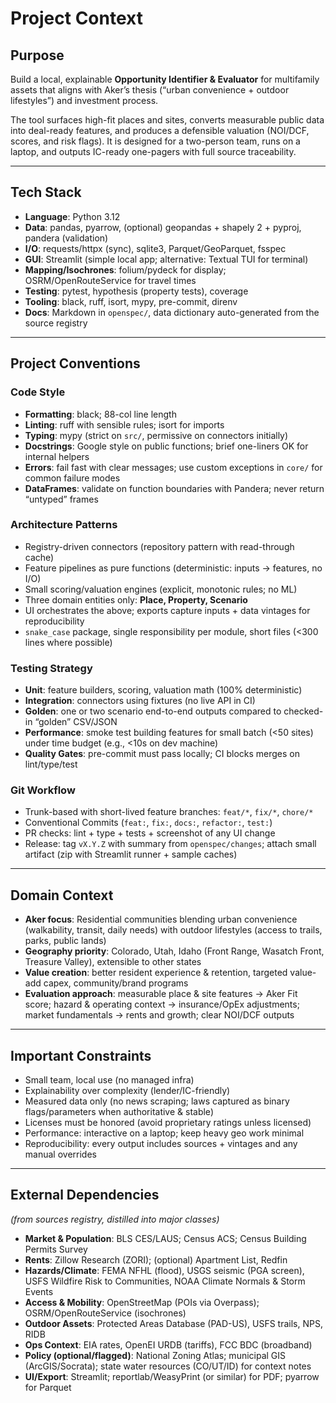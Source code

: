 # Project Context

## Purpose

Build a local, explainable **Opportunity Identifier & Evaluator** for multifamily assets that aligns with Aker’s thesis (“urban convenience + outdoor lifestyles”) and investment process.

The tool surfaces high-fit places and sites, converts measurable public data into deal-ready features, and produces a defensible valuation (NOI/DCF, scores, and risk flags).
It is designed for a two-person team, runs on a laptop, and outputs IC-ready one-pagers with full source traceability.

---

## Tech Stack

- **Language**: Python 3.12
- **Data**: pandas, pyarrow, (optional) geopandas + shapely 2 + pyproj, pandera (validation)
- **I/O**: requests/httpx (sync), sqlite3, Parquet/GeoParquet, fsspec
- **GUI**: Streamlit (simple local app; alternative: Textual TUI for terminal)
- **Mapping/Isochrones**: folium/pydeck for display; OSRM/OpenRouteService for travel times
- **Testing**: pytest, hypothesis (property tests), coverage
- **Tooling**: black, ruff, isort, mypy, pre-commit, direnv
- **Docs**: Markdown in `openspec/`, data dictionary auto-generated from the source registry

---

## Project Conventions

### Code Style

- **Formatting**: black; 88-col line length
- **Linting**: ruff with sensible rules; isort for imports
- **Typing**: mypy (strict on `src/`, permissive on connectors initially)
- **Docstrings**: Google style on public functions; brief one-liners OK for internal helpers
- **Errors**: fail fast with clear messages; use custom exceptions in `core/` for common failure modes
- **DataFrames**: validate on function boundaries with Pandera; never return “untyped” frames

### Architecture Patterns

- Registry-driven connectors (repository pattern with read-through cache)
- Feature pipelines as pure functions (deterministic: inputs → features, no I/O)
- Small scoring/valuation engines (explicit, monotonic rules; no ML)
- Three domain entities only: **Place, Property, Scenario**
- UI orchestrates the above; exports capture inputs + data vintages for reproducibility
- `snake_case` package, single responsibility per module, short files (<300 lines where possible)

### Testing Strategy

- **Unit**: feature builders, scoring, valuation math (100% deterministic)
- **Integration**: connectors using fixtures (no live API in CI)
- **Golden**: one or two scenario end-to-end outputs compared to checked-in “golden” CSV/JSON
- **Performance**: smoke test building features for small batch (<50 sites) under time budget (e.g., <10s on dev machine)
- **Quality Gates**: pre-commit must pass locally; CI blocks merges on lint/type/test

### Git Workflow

- Trunk-based with short-lived feature branches: `feat/*`, `fix/*`, `chore/*`
- Conventional Commits (`feat:`, `fix:`, `docs:`, `refactor:`, `test:`)
- PR checks: lint + type + tests + screenshot of any UI change
- Release: tag `vX.Y.Z` with summary from `openspec/changes`; attach small artifact (zip with Streamlit runner + sample caches)

---

## Domain Context

- **Aker focus**: Residential communities blending urban convenience (walkability, transit, daily needs) with outdoor lifestyles (access to trails, parks, public lands)
- **Geography priority**: Colorado, Utah, Idaho (Front Range, Wasatch Front, Treasure Valley), extensible to other states
- **Value creation**: better resident experience & retention, targeted value-add capex, community/brand programs
- **Evaluation approach**: measurable place & site features → Aker Fit score; hazard & operating context → insurance/OpEx adjustments; market fundamentals → rents and growth; clear NOI/DCF outputs

---

## Important Constraints

- Small team, local use (no managed infra)
- Explainability over complexity (lender/IC-friendly)
- Measured data only (no news scraping; laws captured as binary flags/parameters when authoritative & stable)
- Licenses must be honored (avoid proprietary ratings unless licensed)
- Performance: interactive on a laptop; keep heavy geo work minimal
- Reproducibility: every output includes sources + vintages and any manual overrides

---

## External Dependencies

*(from sources registry, distilled into major classes)*

- **Market & Population**: BLS CES/LAUS; Census ACS; Census Building Permits Survey
- **Rents**: Zillow Research (ZORI); (optional) Apartment List, Redfin
- **Hazards/Climate**: FEMA NFHL (flood), USGS seismic (PGA screen), USFS Wildfire Risk to Communities, NOAA Climate Normals & Storm Events
- **Access & Mobility**: OpenStreetMap (POIs via Overpass); OSRM/OpenRouteService (isochrones)
- **Outdoor Assets**: Protected Areas Database (PAD-US), USFS trails, NPS, RIDB
- **Ops Context**: EIA rates, OpenEI URDB (tariffs), FCC BDC (broadband)
- **Policy (optional/flagged)**: National Zoning Atlas; municipal GIS (ArcGIS/Socrata); state water resources (CO/UT/ID) for context notes
- **UI/Export**: Streamlit; reportlab/WeasyPrint (or similar) for PDF; pyarrow for Parquet
